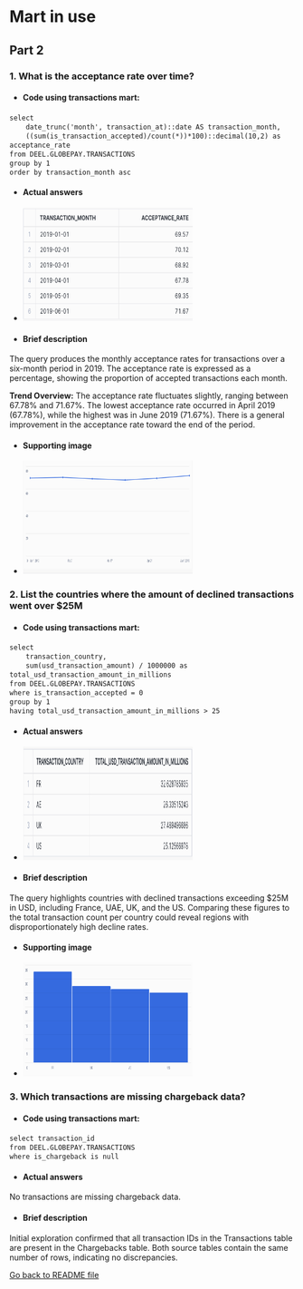 # Mart in use

## Part 2
### 1. What is the acceptance rate over time? 
- #### Code using transactions mart:
```
select
    date_trunc('month', transaction_at)::date AS transaction_month,
    ((sum(is_transaction_accepted)/count(*))*100)::decimal(10,2) as acceptance_rate
from DEEL.GLOBEPAY.TRANSACTIONS
group by 1
order by transaction_month asc
```

- #### Actual answers
- <img src="images/acceptance_rate_table.png" alt="Acceptance rate table" width="300" height="200">

- #### Brief description
The query produces the monthly acceptance rates for transactions over a six-month period in 2019. The acceptance rate is expressed as a percentage, showing the proportion of accepted transactions each month.

**Trend Overview:**
The acceptance rate fluctuates slightly, ranging between 67.78% and 71.67%.
The lowest acceptance rate occurred in April 2019 (67.78%), while the highest was in June 2019 (71.67%).
There is a general improvement in the acceptance rate toward the end of the period.

- #### Supporting image
- <img src="images/acceptance_rate_chart.png" alt="Acceptance rate chart" width="300" height="200">

### 2. List the countries where the amount of declined transactions went over $25M
- #### Code using transactions mart:
```
select
    transaction_country,
    sum(usd_transaction_amount) / 1000000 as total_usd_transaction_amount_in_millions
from DEEL.GLOBEPAY.TRANSACTIONS
where is_transaction_accepted = 0
group by 1
having total_usd_transaction_amount_in_millions > 25
```

- #### Actual answers
- <img src="images/country_list.png" alt="Country list" width="300" height="200">

- #### Brief description
The query highlights countries with declined transactions exceeding $25M in USD, including France, UAE, UK, and the US. Comparing these figures to the total transaction count per country could reveal regions with disproportionately high decline rates.

- #### Supporting image
- <img src="images/country_list_chart.png" alt="Country list" width="300" height="200">

### 3. Which transactions are missing chargeback data?
- #### Code using transactions mart:
```
select transaction_id
from DEEL.GLOBEPAY.TRANSACTIONS
where is_chargeback is null
```
- #### Actual answers
No transactions are missing chargeback data.

- #### Brief description
Initial exploration confirmed that all transaction IDs in the Transactions table are present in the Chargebacks table. Both source tables contain the same number of rows, indicating no discrepancies.


[Go back to README file](README.md#analytics-engineer-task)